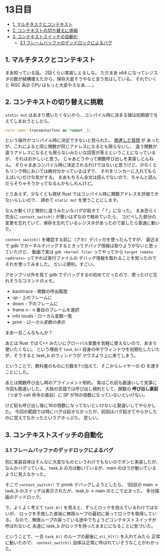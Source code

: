 # 13日目

<!-- mtoc-start -->

- [1. マルチタスクとコンテキスト](#1-マルチタスクとコンテキスト)
- [2. コンテキストの切り替えに挑戦](#2-コンテキストの切り替えに挑戦)
- [3. コンテキストスイッチの自動化](#3-コンテキストスイッチの自動化)
  - [3.1 フレームバッファのデッドロックによるバグ](#31-フレームバッファのデッドロックによるバグ)

<!-- mtoc-end -->

## 1. マルチタスクとコンテキスト

まあ知っている話。
2回くらい実装しとるしな。
ただまあ x64 になってレジスタの数が結構増えたから、保存大変そうやなと言う気はしている。
それでいくと RISC 系の CPU はもっと大変やろなあ……。

## 2. コンテキストの切り替えに挑戦

`static mut` はあまり使いたくないから、コンパイル時に決まる値は初期値で与えてしまおうとしたら、

```rs
core::mem::transmute(func as *const _);
```

という操作がコンパイル時に決定できないと怒られた。
[関連した質問](https://users.rust-lang.org/t/function-pointers-as-const-generic-parameters-for-ffi/95510) が
あったが、これによると同じ関数が同じアドレスになるとも限らないし、
違う関数が違うアドレスになるとも限らないみたいな回答が答えということになっているが、
それはおかしいと思う。
じゃあどうやって関数呼び出しを実装しとんねん。
そりゃまあコンパイル時に決定されるわけではないと思うけど、少なくともリンク時においては絶対分かっているはずで、
それをリンカーに入れてもらえばいいだけな気がする。
まあもちろん全文は読んでないので、ちゃんと読んだらそりゃそうかってなるんかもしれんけど。

とりあえず、少なくとも現状 Rust ではコンパイル時に関数アドレスを評価できないらしいので、
諦めて `static mut` を使うことにします。

なんか動くけど微妙に違うみたいなバグが起きて「？」になった。
まあ恐らく完全に `context_switch()` が悪いはずなので眺めていたら、
コピペした部分の変更を忘れていて、保存を忘れているレジスタがあったので直したら普通に動いた。

`context_switch()` を確認する前に（アホ）デバッガを使ったんですが、
最近まで gdb でカーネルデバッグするときってデバッグ情報は取りようがないと思っていたけど、
動画で実は `gdb <kernel file>` ってやってから `target remote <address>` ってやれば実行ファイルの
デバッグ情報を取れることを知ったのでそれを使ってみました。
だいぶ便利。すごい。

アセンブリ以外を見て gdb でデバッグするの初めてだったので、使ったけど忘れそうなコマンドのメモ。

- backtrace - 関数の呼出履歴
- up - 上のフレームに
- down - 下のフレームに
- frame n - n 番目のフレームを選択
- info locals - ローカル変数一覧
- print <var> - ローカル変数の表示

まあ一旦こんなもんか？

あとは Rust では C++ みたいにグローバル変数を気軽に使えないので、あまり使いたくない。
という理由で `task_b()` 自身の中でウィンドウを初期化したいたが、そうすると task_b のウィンドウが
マウスより上に来てしまう。

ということで、教科書のものに引数を1つ加えて、そこからレイヤーの ID を渡すことにした。

あとは関数呼び出し時のアラインメント制約。
実はこれ前も勘違いして見事に今回も勘違いした。
大抵の言語では呼び出し規則として、関数の **呼び出し直前**（つまり call 命令の直前）に
SP が16の倍数になっていないといけない。

けど前も呼び出し後に16の倍数になってないといけないと勘違いしてやらかした。
今回の範囲では特にバグは起きなかったが、前回はバグ起きてやらかしたのに覚えてなかったというアホっぷり。
悲しい。

## 3. コンテキストスイッチの自動化

### 3.1 フレームバッファのデッドロックによるバグ

別に実装自体はそんなに大変なものというわけでもないのでポンと実装したが、なんかバグっている。
task_b の方は動いているが、main のほうが動いているように見えなかった。

そこで `context_switch()` で printk デバッグしようとしたら、
1回目の main -> task_b のスイッチは表示されたが、task_b -> main のとこで止まった。
多分描画のデッドロック。

で、よくよく考えて `task_b()` を見ると、ずっとロックを抱えているわけではないが、
ロックを手放した直後に無限ループの最初に戻ってロックを取得している。
なので、無限ループの戻っている途中でちょうどコンテキストスイッチが呼ばれないと
永遠に task_b がロックを持ったままにになることに気づいた。

ということで、一旦 `task_b()` のループの最後に `sti_hlt()` を入れてみたら
正常に動いたので、 `context_switch()` 自体は正常に呼ばれていそうなことがわかった。
